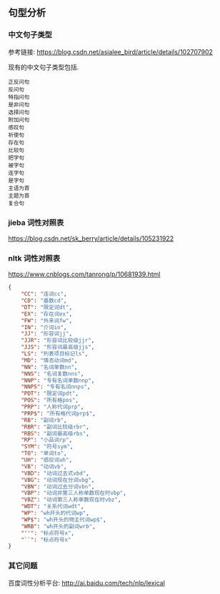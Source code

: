 ## 句型分析


### 中文句子类型
参考链接: 
https://blog.csdn.net/asialee_bird/article/details/102707902

现有的中文句子类型包括. 
```text
正反问句
反问句
特指问句
是非问句
选择问句
附加问句
感叹句
祈使句
存在句
比较句
把字句
被字句
连字句
是字句
主语为首
主题为首
复合句
```

### jieba 词性对照表
https://blog.csdn.net/sk_berry/article/details/105231922


### nltk 词性对照表
https://www.cnblogs.com/tanrong/p/10681939.html
```json
{
    "CC": "连词cc",
    "CD": "基数cd",
    "DT": "限定词dt",
    "EX": "存在词ex",
    "FW": "外来词fw",
    "IN": "介词in",
    "JJ": "形容词jj",
    "JJR": "形容词比较级jjr",
    "JJS": "形容词最高级jjs",
    "LS": "列表项目标记ls",
    "MD": "情态动词md",
    "NN": "名词单数nn",
    "NNS": "名词复数nns",
    "NNP": "专有名词单数nnp",
    "NNPS": "专有名词nnps",
    "PDT": "限定词pdt",
    "POS": "所有格pos",
    "PRP": "人称代词prp",
    "PRP$": "所有格代词prp$",
    "RB": "副词rb",
    "RBR": "副词比较级rbr",
    "RBS": "副词最高级rbs",
    "RP": "小品词rp",
    "SYM": "符号sym",
    "TO": "单词to",
    "UH": "感叹词uh",
    "VB": "动词vb",
    "VBD": "动词过去式vbd",
    "VBG": "动词现在分词vbg",
    "VBN": "动词过去分词vbn",
    "VBP": "动词非第三人称单数现在时vbp",
    "VBZ": "动词第三人称单数现在时vbz",
    "WDT": "关系代词wdt",
    "WP": "wh开头的代词wp",
    "WP$": "wh开头的物主代词wp$",
    "WRB": "wh开头的副词wrb",
    "''": "标点符号x",
    "``": "标点符号x"
}
```

### 其它问题

百度词性分析平台: 
http://ai.baidu.com/tech/nlp/lexical


